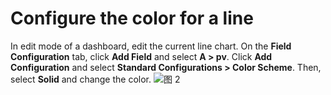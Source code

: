 # Configure the color for a line

In edit mode of a dashboard, edit the current line chart. On the **Field Configuration** tab, click **Add Field** and select **A > pv**. Click **Add Configuration** and select **Standard Configurations > Color Scheme**. Then, select **Solid** and change the color.
![图 2](/img/src/visulization/lineChart/setLineColor/setLineColor2.png)
